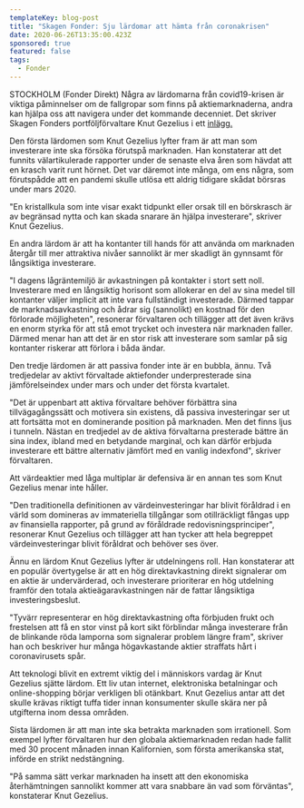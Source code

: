 ```yaml
---
templateKey: blog-post
title: "Skagen Fonder: Sju lärdomar att hämta från coronakrisen"
date: 2020-06-26T13:35:00.423Z
sponsored: true
featured: false
tags:
  - Fonder
---
```

<!--StartFragment-->

STOCKHOLM (Fonder Direkt) Några av lärdomarna från covid19-krisen är viktiga påminnelser om de fallgropar som finns på aktiemarknaderna, andra kan hjälpa oss att navigera under det kommande decenniet. Det skriver Skagen Fonders portföljförvaltare Knut Gezelius i ett [inlägg.](https://www.skagenfonder.se/tema/coronavirus/sju-lardomar-for-investerare-av-coronakrisen/)

Den första lärdomen som Knut Gezelius lyfter fram är att man som investerare inte ska försöka förutspå marknaden. Han konstaterar att det funnits välartikulerade rapporter under de senaste elva åren som hävdat att en krasch varit runt hörnet. Det var däremot inte många, om ens några, som förutspådde att en pandemi skulle utlösa ett aldrig tidigare skådat börsras under mars 2020.

"En kristallkula som inte visar exakt tidpunkt eller orsak till en börskrasch är av begränsad nytta och kan skada snarare än hjälpa investerare", skriver Knut Gezelius.

En andra lärdom är att ha kontanter till hands för att använda om marknaden återgår till mer attraktiva nivåer sannolikt är mer skadligt än gynnsamt för långsiktiga investerare.

"I dagens lågräntemiljö är avkastningen på kontakter i stort sett noll. Investerare med en långsiktig horisont som allokerar en del av sina medel till kontanter väljer implicit att inte vara fullständigt investerade. Därmed tappar de marknadsavkastning och ådrar sig (sannolikt) en kostnad för den förlorade möjligheten", resonerar förvaltaren och tillägger att det även krävs en enorm styrka för att stå emot trycket och investera när marknaden faller. Därmed menar han att det är en stor risk att investerare som samlar på sig kontanter riskerar att förlora i båda ändar.

Den tredje lärdomen är att passiva fonder inte är en bubbla, ännu. Två tredjedelar av aktivt förvaltade aktiefonder underpresterade sina jämförelseindex under mars och under det första kvartalet.

"Det är uppenbart att aktiva förvaltare behöver förbättra sina tillvägagångssätt och motivera sin existens, då passiva investeringar ser ut att fortsätta mot en dominerande position på marknaden. Men det finns ljus i tunneln. Nästan en tredjedel av de aktiva förvaltarna presterade bättre än sina index, ibland med en betydande marginal, och kan därför erbjuda investerare ett bättre alternativ jämfört med en vanlig indexfond", skriver förvaltaren.

Att värdeaktier med låga multiplar är defensiva är en annan tes som Knut Gezelius menar inte håller.

"Den traditionella definitionen av värdeinvesteringar har blivit föråldrad i en värld som domineras av immateriella tillgångar som otillräckligt fångas upp av finansiella rapporter, på grund av föråldrade redovisningsprinciper", resonerar Knut Gezelius och tillägger att han tycker att hela begreppet värdeinvesteringar blivit föråldrat och behöver ses över.

Ännu en lärdom Knut Gezelius lyfter är utdelningens roll. Han konstaterar att en populär övertygelse är att en hög direktavkastning direkt signalerar om en aktie är undervärderad, och investerare prioriterar en hög utdelning framför den totala aktieägaravkastningen när de fattar långsiktiga investeringsbeslut.

"Tyvärr representerar en hög direktavkastning ofta förbjuden frukt och frestelsen att få en stor vinst på kort sikt förblindar många investerare från de blinkande röda lamporna som signalerar problem längre fram", skriver han och beskriver hur många högavkastande aktier straffats hårt i coronavirusets spår.

Att teknologi blivit en extremt viktig del i människors vardag är Knut Gezelius sjätte lärdom. Ett liv utan internet, elektroniska betalningar och online-shopping börjar verkligen bli otänkbart. Knut Gezelius antar att det skulle krävas riktigt tuffa tider innan konsumenter skulle skära ner på utgifterna inom dessa områden.

Sista lärdomen är att man inte ska betrakta marknaden som irrationell. Som exempel lyfter förvaltaren hur den globala aktiemarknaden redan hade fallit med 30 procent månaden innan Kalifornien, som första amerikanska stat, införde en strikt nedstängning.

"På samma sätt verkar marknaden ha insett att den ekonomiska återhämtningen sannolikt kommer att vara snabbare än vad som förväntas", konstaterar Knut Gezelius.

<!--EndFragment-->